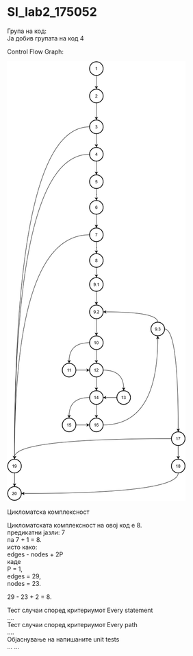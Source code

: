# SI_lab2_175052

Група на код:  
Ја добив групата на код 4

Control Flow Graph:  

![my graph](sezgoCFD.png)  

Цикломатска комплексност  

Цикломатската комплексност на овој код е 8.  
предикатни јазли: 7  
па 7 + 1 = 8.  
исто како:  
edges - nodes + 2P  
каде  
P = 1,  
edges = 29,  
nodes = 23.  

29 - 23  + 2 = 8.  


 Тест случаи според критериумот Every statement  
....  
Тест случаи според критериумот Every path  
....  
Објаснување на напишаните unit tests  
... ...  
